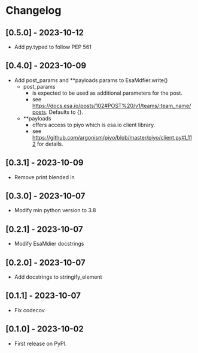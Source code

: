 # Changelog

## [0.5.0] - 2023-10-12

-   Add py.typed to follow PEP 561

## [0.4.0] - 2023-10-09

-   Add post_params and \*\*payloads params to EsaMdfier.write()
    -   post_params
        -   is expected to be used as additional parameters for the post.
        -   see https://docs.esa.io/posts/102#POST%20/v1/teams/:team_name/posts. Defaults to {}.
    -   \*\*payloads
        -   offers access to piyo which is esa.io client library.
        -   see https://github.com/argonism/piyo/blob/master/piyo/client.py#L112 for details.

## [0.3.1] - 2023-10-09

-   Remove print blended in

## [0.3.0] - 2023-10-07

-   Modify min python version to 3.8

## [0.2.1] - 2023-10-07

-   Modify EsaMdier docstrings

## [0.2.0] - 2023-10-07

-   Add docstrings to stringify_element

## [0.1.1] - 2023-10-07

-   Fix codecov

## [0.1.0] - 2023-10-02

-   First release on PyPI.
